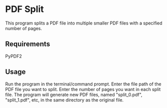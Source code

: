 
# PDF Split
This program splits a PDF file into multiple smaller PDF files with a specified number of pages.

## Requirements
PyPDF2

## Usage
Run the program in the terminal/command prompt.
Enter the file path of the PDF file you want to split.
Enter the number of pages you want in each split file.
The program will generate new PDF files, named "split_0.pdf", "split_1.pdf", etc, in the same directory as the original file.


